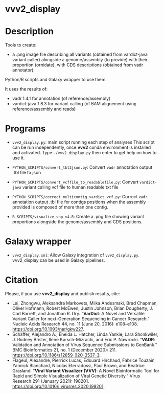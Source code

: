 # vvv2_display

# Description

Tools to create:
- a .png image file describing all variants (obtained from vardict-java variant caller) alongside a genome/assembly (to provide) with their proportion (ornidate), with CDS descriptions (obtained from vadr annotator).

Python/R scripts and Galaxy wrapper to use them.

It uses the results of:
- vadr 1.4.1 for annotation (of reference/assembly)
- vardict-java 1.8.3 for variant calling (of BAM alignement using reference/assembly and reads)

# Programs

- ```vvv2_display.py```: main script running each step of analyses
This script can be run independently, once __vvv2__ conda environment is installed and activated.
Type ```./vvv2_display.py``` then enter to get help on how to use it.

- ```PYTHON_SCRIPTS/convert_tbl2json.py```: 
Convert ```vadr``` annotation output .tbl file to json

- ```PYTHON_SCRIPTS/convert_vcffile_to_readablefile.py```: 
Convert ```vardict-java``` variant calling vcf file to human readable txt file

- ```PYTHON_SCRIPTS/correct_multicontig_vardict_vcf.py```: 
Correct ```vadr``` annotation output .tbl file for contigs positions when the assembly provided is composed of more than one contig.


<!-- - ```R_SCRIPTS/visualize_coverage_depth.R```: -->
<!-- Create a .png file showing coverage depth alongside the genome, from a bam alignment file. -->

- ```R_SCRIPTS/visualize_snp_v4.R```:
Create a .png file showing variant proportions alongside the genome/assembly and CDS positions.


# Galaxy wrapper

- ```vvv2_display.xml```:
Allow Galaxy integration of ```vvv2_display.py```. vvv2_display can be used in Galaxy pipelines.

# Citation

Please, if you use __vvv2_display__ and publish results, cite:
- Lai, Zhongwu, Aleksandra Markovets, Miika Ahdesmaki, Brad Chapman, Oliver Hofmann, Robert McEwen, Justin Johnson, Brian Dougherty, J. Carl Barrett, and Jonathan R. Dry. “__VarDict__: A Novel and Versatile Variant Caller for next-Generation Sequencing in Cancer Research.” Nucleic Acids Research 44, no. 11 (June 20, 2016): e108–e108. https://doi.org/10.1093/nar/gkw227.
- Schäffer, Alejandro A., Eneida L. Hatcher, Linda Yankie, Lara Shonkwiler, J. Rodney Brister, Ilene Karsch-Mizrachi, and Eric P. Nawrocki. “__VADR__: Validation and Annotation of Virus Sequence Submissions to GenBank.” BMC Bioinformatics 21, no. 1 (December 2020): 211. https://doi.org/10.1186/s12859-020-3537-3.
- Flageul, Alexandre, Pierrick Lucas, Edouard Hirchaud, Fabrice Touzain, Yannick Blanchard, Nicolas Eterradossi, Paul Brown, and Béatrice Grasland. “__Viral Variant Visualizer (VVV)__: A Novel Bioinformatic Tool for Rapid and Simple Visualization of Viral Genetic Diversity.” Virus Research 291 (January 2021): 198201. https://doi.org/10.1016/j.virusres.2020.198201.

